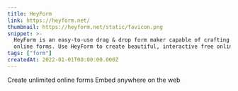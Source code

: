 ```yaml
---
title: HeyForm
link: https://heyform.net/
thumbnail: https://heyform.net/static/favicon.png
snippet: >-
  HeyForm is an easy-to-use drag & drop form maker capable of crafting powerful
  online forms. Use HeyForm to create beautiful, interactive free online forms.
tags: ["form"]
createdAt: 2022-01-01T00:00:00.000Z
---
```

Create unlimited online forms
Embed anywhere on the web